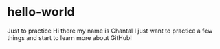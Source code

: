 # hello-world
Just to practice
Hi there my name is Chantal
I just want to practice a few things and start to learn more about GitHub! 
